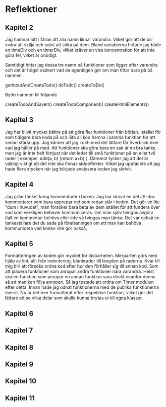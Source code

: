 # Reflektioner

## Kapitel 2

Jag hamnar lätt i fällan att alla namn liknar varandra. Vilket gör att de blir svåra att skilja och svårt att söka på dem. Bland variablerna hittade jag både en timeDiv och en timerDiv, vilket kräver en viss koncentration för att inte göra fel, vilket är onödigt.  

Samtidigt hittar jag dessa tre namn på funktioner som ligger efter varandra och det är högst osäkert vad de egentligen gör om man tittar bara på på namnen.

getInputAndCreateTodo()
doTodo()
createToDo()

Bytte namnen till följande

createTodoAndSaveIt()
createTodoComponent()
createHtmlElements()

## Kapitel 3

Jag har blivit mycket bättre på att göra fler funktioner från början. Istället för som tidigare bara koda på och låta all kod hamna i samma funktion för att sedan städa upp. Jag känner att jag i och med det lättare får överblick över vad jag håller på med. Att funktioner ska göra bara en sak är en bra tanke, men jag är inte helt förtjust när det leder till små funktioner på en eller två rader ( exempel: add(a, b) {return a+b} ). Däremot tycker jag att det är väldigt viktigt att det inte ska finnas sidoeffekter. Vilket jag upptäckte att jag hade flera stycken när jag började analysera koden jag skrivit.

## Kapitel 4

Jag gillar tänket kring kommentarer i boken. Jag har skrivit en del JS-doc kommentarer som bara upprepar det som redan står i koden. Det gör en lite "dum i huvudet", man försöker bara beta av dem istället för att fundera över vad som verkligen behöver kommuniceras. Om man själv tvingas avgöra ifall en kommentar behövs eller inte så tvingas man tänka. Det var också en tankeställare det du sade på föreläsningen om att man kan behöva kommunicera vad koden inte gör också,

## Kapitel 5

Formatteringen av koden gör mycket för läsbarheten. Merparten görs med hjälp av lint, allt från indentering, blankrader till längden på raderna. Kvar till mig blir att försöka ordna kod efter hur den förhåller sig till annan kod. Som att placera funktioner som anropar andra funktioner nära varandra. Helst ska en funktion som anropar en annan funktion vara direkt ovanför denna så att man kan följa anropen. Så jag testade att ordna om Timer modulen efter detta. Innan hade jag odnat funktionerna med de publika funktionerna överst. Nu är det mer formatterat efter respektive funktion, vilket gör det lättare att se vilka delar som skulle kunna brytas ut till egna klasser.

## Kapitel 6

## Kapitel 7

## Kapitel 8

## Kapitel 9

## Kapitel 10

## Kapitel 11

